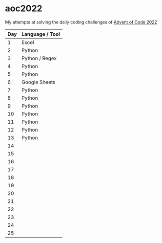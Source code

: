 # aoc2022

My attempts at solving the daily coding challenges of [Advent of Code 2022](https://adventofcode.com/2022)

| Day | Language / Tool                                 |
| --- | ----------------------------------------------- |
| 1   | Excel                                           |
| 2   | Python                                          |
| 3   | Python / Regex                                  |
| 4   | Python                                          |
| 5   | Python                                          |
| 6   | Google Sheets                                   |
| 7   | Python                                          |
| 8   | Python                                          |
| 9   | Python                                          |
| 10  | Python                                          |
| 11  | Python                                          |
| 12  | Python                                          |
| 13  | Python                                          |
| 14  |                                                 |
| 15  |                                                 |
| 16  |                                                 |
| 17  |                                                 |
| 18  |                                                 |
| 19  |                                                 |
| 20  |                                                 |
| 21  |                                                 |
| 22  |                                                 |
| 23  |                                                 |
| 24  |                                                 |
| 25  |                                                 |
